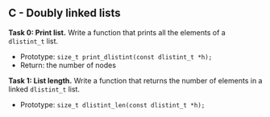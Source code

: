 ## C - Doubly linked lists

**Task 0: Print list.**
Write a function that prints all the elements of a `dlistint_t` list.
- Prototype: `size_t print_dlistint(const dlistint_t *h);`
- Return: the number of nodes

**Task 1: List length.**
Write a function that returns the number of elements in a linked `dlistint_t` list.
- Prototype: `size_t dlistint_len(const dlistint_t *h);`
